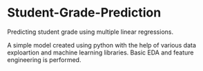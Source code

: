 # Student-Grade-Prediction
Predicting student grade using multiple linear regressions.

A simple model created using python with the help of various data exploartion and machine learning libraries. Basic EDA and feature engineering is performed. 



